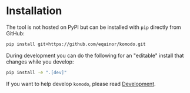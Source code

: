 # Installation

The tool is not hosted on PyPI but can be installed with `pip` directly from GitHub:

```bash
pip install git+https://github.com/equinor/komodo.git
```

During development you can do the following for an "editable" install that changes while you develop:

```bash
pip install -e ".[dev]"
```

If you want to help develop `komodo`, please read [Development](development.md).
